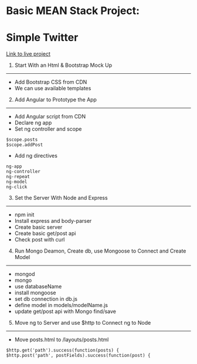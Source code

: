 
Basic MEAN Stack Project:  
===
Simple Twitter
===

[Link to live project](http://salty-lake-3481.herokuapp.com/)

1. Start With an Html & Bootstrap Mock Up
---
* Add Bootstrap CSS from CDN  
* We can use available templates


2. Add Angular to Prototype the App
---
* Add Angular script from CDN
* Declare ng app  
* Set ng controller and scope
```
$scope.posts
$scope.addPost
```

* Add ng directives
```
ng-app
ng-controller
ng-repeat
ng-model
ng-click
```

3. Set the Server With Node and Express
---
* npm init
* Install express and body-parser
* Create basic server
* Create basic get/post api
* Check post with curl


4. Run Mongo Deamon, Create db, use Mongoose to Connect and Create Model
---
* mongod
* mongo
* use databaseName
* install mongoose
* set db connection in db.js
* define model in models/modelName.js
* update get/post api with Mongo find/save


5. Move ng to Server and use $http to Connect ng to Node
---
* Move posts.html to /layouts/posts.html
```
$http.get('path').success(function(posts) {
$http.post('path', postFields).success(function(post) {
```




